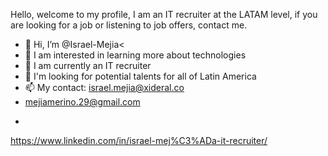 Hello, welcome to my profile, I am an IT recruiter at the LATAM level, if you are looking for a job or listening to job offers, contact me.


- 👋 Hi, I’m @Israel-Mejia<
- 👀 I am interested in learning more about technologies
- 🌱 I am currently an IT recruiter
- 💞️ I'm looking for potential talents for all of Latin America
- 📫 My contact: israel.mejia@xideral.co
- mejiamerino.29@gmail.com

<script src="https://platform.linkedin.com/badges/js/profile.js" async defer type="text/javascript"></script>
- 
https://www.linkedin.com/in/israel-mej%C3%ADa-it-recruiter/

<!---
Israel-Mejia/Israel-Mejia is a ✨ special ✨ repository because its `README.md` (this file) appears on your GitHub profile.
You can click the Preview link to take a look at your changes.
--->

